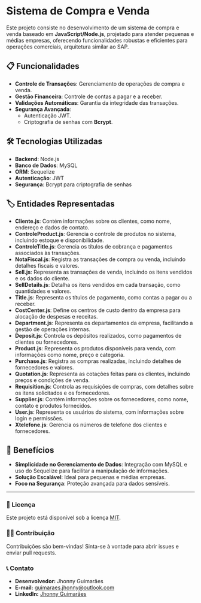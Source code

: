 # Sistema de Compra e Venda

Este projeto consiste no desenvolvimento de um sistema de compra e venda baseado em **JavaScript/Node.js**, projetado para atender pequenas e médias empresas, oferecendo funcionalidades robustas e eficientes para operações comerciais, arquitetura similar ao SAP.

## 📋 Funcionalidades

- **Controle de Transações**: Gerenciamento de operações de compra e venda.
- **Gestão Financeira**: Controle de contas a pagar e a receber.
- **Validações Automáticas**: Garantia da integridade das transações.
- **Segurança Avançada**:
  - Autenticação JWT.
  - Criptografia de senhas com **Bcrypt**.

## 🛠️ Tecnologias Utilizadas

- **Backend**: Node.js
- **Banco de Dados**: MySQL
- **ORM**: Sequelize
- **Autenticação**: JWT
- **Segurança**: Bcrypt para criptografia de senhas

## 🏷️ Entidades Representadas

- **Cliente.js**: Contém informações sobre os clientes, como nome, endereço e dados de contato.
- **ControleProduct.js**: Gerencia o controle de produtos no sistema, incluindo estoque e disponibilidade.
- **ControleTitle.js**: Gerencia os títulos de cobrança e pagamentos associados às transações.
- **NotaFiscal.js**: Registra as transações de compra ou venda, incluindo detalhes fiscais e valores.
- **Sell.js**: Representa as transações de venda, incluindo os itens vendidos e os dados do cliente.
- **SellDetails.js**: Detalha os itens vendidos em cada transação, como quantidades e valores.
- **Title.js**: Representa os títulos de pagamento, como contas a pagar ou a receber.
- **CostCenter.js**: Define os centros de custo dentro da empresa para alocação de despesas e receitas.
- **Department.js**: Representa os departamentos da empresa, facilitando a gestão de operações internas.
- **Deposit.js**: Controla os depósitos realizados, como pagamentos de clientes ou fornecedores.
- **Product.js**: Representa os produtos disponíveis para venda, com informações como nome, preço e categoria.
- **Purchase.js**: Registra as compras realizadas, incluindo detalhes de fornecedores e valores.
- **Quotation.js**: Representa as cotações feitas para os clientes, incluindo preços e condições de venda.
- **Requisition.js**: Controla as requisições de compras, com detalhes sobre os itens solicitados e os fornecedores.
- **Supplier.js**: Contém informações sobre os fornecedores, como nome, contato e produtos fornecidos.
- **User.js**: Representa os usuários do sistema, com informações sobre login e permissões.
- **Xtelefone.js**: Gerencia os números de telefone dos clientes e fornecedores.

## 🚀 Benefícios

- **Simplicidade no Gerenciamento de Dados**: Integração com MySQL e uso do Sequelize para facilitar a manipulação de informações.
- **Solução Escalável**: Ideal para pequenas e médias empresas.
- **Foco na Segurança**: Proteção avançada para dados sensíveis.

---

### 📄 Licença

Este projeto está disponível sob a licença [MIT](LICENSE).

### 🧑‍💻 Contribuição

Contribuições são bem-vindas! Sinta-se à vontade para abrir issues e enviar pull requests.

### 📞 Contato

- **Desenvolvedor:** Jhonny Guimarães  
- **E-mail:** guimaraes.jhonny@outlook.com  
- **LinkedIn:** [Jhonny Guimarães](http://www.linkedin.com/in/jhonny-guimaraes)
